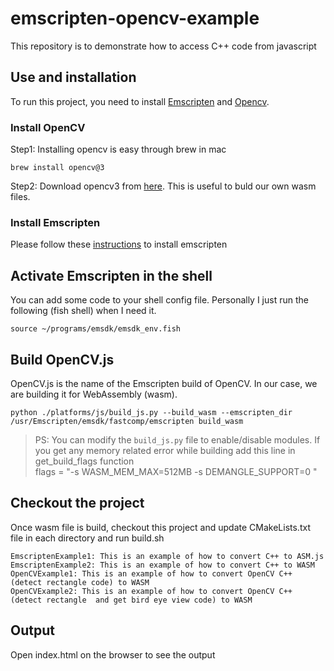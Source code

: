 # emscripten-opencv-example
This repository is to demonstrate how to access C++ code from javascript


## Use and installation
To run this project, you need to install [Emscripten](https://emscripten.org/) and [Opencv](https://opencv.org/).

### Install OpenCV 
Step1: Installing opencv is easy through brew in mac
```
brew install opencv@3
```
Step2: Download opencv3 from [here](https://github.com/opencv/opencv/archive/3.4.7.zip). This is useful to buld our own wasm files.

### Install Emscripten 

Please follow these [instructions](https://emscripten.org/docs/getting_started/downloads.html) to install emscripten

## Activate Emscripten in the shell

You can add some code to your shell config file.
Personally I just run the following (fish shell) when I need it.

```
source ~/programs/emsdk/emsdk_env.fish
```

## Build OpenCV.js

OpenCV.js is the name of the Emscripten build of OpenCV.
In our case, we are building it for WebAssembly (wasm).

```
python ./platforms/js/build_js.py --build_wasm --emscripten_dir /usr/Emscripten/emsdk/fastcomp/emscripten build_wasm
```

> PS: You can modify the `build_js.py` file to enable/disable modules. If you get any memory related error while building add this line in get_build_flags function <br/>
  flags = "-s WASM_MEM_MAX=512MB -s DEMANGLE_SUPPORT=0 "

## Checkout the project

Once wasm file is build, checkout this project and update CMakeLists.txt file in each directory and run build.sh

```
EmscriptenExample1: This is an example of how to convert C++ to ASM.js
EmscriptenExample2: This is an example of how to convert C++ to WASM
OpenCVExample1: This is an example of how to convert OpenCV C++ (detect rectangle code) to WASM
OpenCVExample2: This is an example of how to convert OpenCV C++ (detect rectangle  and get bird eye view code) to WASM
```

## Output

Open index.html on the browser to see the output

